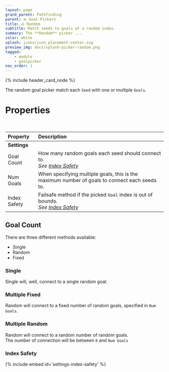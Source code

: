 ```yaml
---
layout: page
grand_parent: Pathfinding
parent: 🝓 Goal Pickers
title: 🝓 Random
subtitle: Match seeds to goals at a random index.
summary: The **Random** picker ...
color: white
splash: icons/icon_placement-center.svg
preview_img: docs/splash-picker-random.png
tagged: 
    - module
    - goalpicker
nav_order: 1
---
```


{% include header_card_node %}

The random goal picker match each `Seed` with one or multiple `Goals`.

# Properties
<br>

| Property       | Description          |
|:-------------|:------------------|
|**Settings**||
| Goal Count           | How many random goals each seed should connect to.<br>*See [Index Safety](#index-safety)* |
| Num Goals           | When specifying multiple goals, this is the maximum number of goals to connect each seeds to. |
| Index Safety           | Failsafe method if the picked `Goal` index is out of bounds.<br>*See [Index Safety](#index-safety)* |

## Goal Count

There are three different methods available:
- Single
- Random
- Fixed

### Single
Single will, well, connect to a single random goal.

### Multiple Fixed
Random will connect to a fixed number of random goals, specified in `Num Goals`.

### Multiple Random
Random will connect to a random number of random goals.  
The number of connection will be between `0` and `Num Goals`

### Index Safety
{% include embed id='settings-index-safety' %}